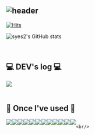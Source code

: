 <div align="left">

![header](https://capsule-render.vercel.app/api?type=waving&height=200&text=Welcome%20to%20syes2's%20GitHub%20👋&fontAlign=80&fontAlignY=40&color=gradient)
---
  
[![Hits](https://hits.seeyoufarm.com/api/count/incr/badge.svg?url=https%3A%2F%2Fgithub.com%2Fsyes2&count_bg=%23CCEEFF&title_bg=%23D3D3D3&icon=&icon_color=%23E7E7E7&title=hits&edge_flat=false)](https://hits.seeyoufarm.com)

![syes2's GitHub stats](https://github-readme-stats.vercel.app/api?username=seungyeon&include_all_commits=true&theme=transparent&hide_border=true&count_private=true)
 
<br/>

## 💻 DEV's log 💻
<div style="display:flex; flex-direction:row;">
    <a href="https://velog.io/@yuseong">
        <img src="https://img.shields.io/badge/velog-20C997?style=for-the-badge&logo=velog&logoColor=white"> 
    </a>
  
</div><br>

    
## 🔨 Once I've used 🔨
<div style="display:flex; flex-direction:row;">
    <img src="https://img.shields.io/badge/Andoid Studio-3DDC84?style=for-the-badge&logo=android studio&logoColor=white">
    <img src="https://img.shields.io/badge/flutter-02569B?style=for-the-badge&logo=flutter&logoColor=white"> 
    <img src="https://img.shields.io/badge/unity-000000?style=for-the-badge&logo=unity&logoColor=white"> 
    <img src="https://img.shields.io/badge/firebase-FFCA28?style=for-the-badge&logo=firebase&logoColor=white">
    <img src="https://img.shields.io/badge/mysql-4479A1?style=for-the-badge&logo=mysql&logoColor=white">
    <br>
    <img src="https://img.shields.io/badge/Java-007396?style=for-the-badge&logo=Java&logoColor=white"> 
    <img src="https://img.shields.io/badge/python-3776AB?style=for-the-badge&logo=python&logoColor=white"> 
    <img src="https://img.shields.io/badge/html5-E34F26?style=for-the-badge&logo=html5&logoColor=white"> 
    <img src="https://img.shields.io/badge/html5-E34F26?style=for-the-badge&logo=html5&logoColor=white"> 
    <img src="https://img.shields.io/badge/css-1572B6?style=for-the-badge&logo=css3&logoColor=white"> 
    <br>
    <img src="https://img.shields.io/badge/javascript-F7DF1E?style=for-the-badge&logo=flutter&logoColor=white"> 
    <img src="https://img.shields.io/badge/Kotlin-7F52FF?style=for-the-badge&logo=kotlin&logoColor=white">

    

    <br/>
</div>
</div>
